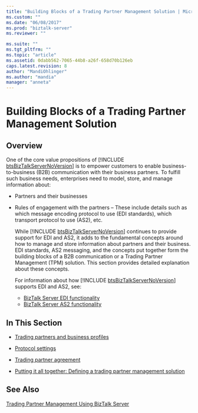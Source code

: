 ```yaml
---
title: "Building Blocks of a Trading Partner Management Solution | Microsoft Docs"
ms.custom: ""
ms.date: "06/08/2017"
ms.prod: "biztalk-server"
ms.reviewer: ""

ms.suite: ""
ms.tgt_pltfrm: ""
ms.topic: "article"
ms.assetid: 0dabb562-7065-44b8-a26f-658d70b126eb
caps.latest.revision: 8
author: "MandiOhlinger"
ms.author: "mandia"
manager: "anneta"
---
```

# Building Blocks of a Trading Partner Management Solution
## Overview
One of the core value propositions of [!INCLUDE [btsBizTalkServerNoVersion](../includes/btsbiztalkservernoversion-md.md)] is to empower customers to enable business-to-business (B2B) communication with their business partners. To fulfill such business needs, enterprises need to model, store, and manage information about:  
  
- Partners and their businesses  
  
- Rules of engagement with the partners – These include details such as which message encoding protocol to use (EDI standards), which transport protocol to use (AS2), etc.  
  
  While [!INCLUDE [btsBizTalkServerNoVersion](../includes/btsbiztalkservernoversion-md.md)] continues to provide support for EDI and AS2, it adds to the fundamental concepts around how to manage and store information about partners and their business. EDI standards, AS2 messaging, and the concepts put together form the building blocks of a B2B communication or a Trading Partner Management (TPM) solution. This section provides detailed explanation about these concepts. 
 
  For information about how [!INCLUDE [btsBizTalkServerNoVersion](../includes/btsbiztalkservernoversion-md.md)] supports EDI and AS2, see:
 
  - [BizTalk Server EDI functionality](../core/biztalk-server-edi-functionality.md)
  - [BizTalk Server AS2 functionality](../core/biztalk-server-as2-functionality.md)
  
## In This Section  
  
-   [Trading partners and business profiles](../core/trading-partners-and-business-profiles.md)
  
-   [Protocol settings](../core/protocol-settings.md)  
  
-   [Trading partner agreement](../core/trading-partner-agreement.md)  
  
-   [Putting it all together: Defining a trading partner management solution](../core/putting-it-all-together-defining-a-trading-partner-management-solution.md)  
  
## See Also  
 [Trading Partner Management Using BizTalk Server](../core/trading-partner-management-using-biztalk-server.md)